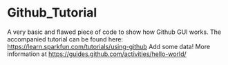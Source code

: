 # Github_Tutorial
A very basic and flawed piece of code to show how Github GUI works.
The accompanied tutorial can be found here:
https://learn.sparkfun.com/tutorials/using-github
Add some data!
More information at
https://guides.github.com/activities/hello-world/
